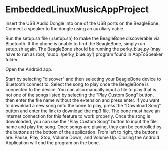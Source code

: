 # EmbeddedLinuxMusicAppProject

Insert the USB Audio Dongle into one of the USB ports on the BeagleBone. 
Connect a speaker to the dongle using an auxiliary cable. 

Run the setup.sh file (./setup.sh) to make the BeagleBone discoverable via Bluetooth. If the phone is unable to find the BeagleBone, simply run setup.sh again. 
The BeagleBone should be running the perky_blue.py (may have to run as root, 'sudo ./perky_blue.py') program found in AppToSpeaker folder.

Open the Android app. 

Start by selecting "discover" and then selecting your BeagleBone device to Bluetooth connect to. 
Select the song to play once the BeagleBone is connected to the device. 
You can also manually input a file to play that is not one of the songs listed by selecting the "Play Custom Song" button, then enter the file name without the extension and press enter.
If you want to download a new song onto the bone to play, press the "Download Song" button and enter the link to download the mp3 file. The bone must have an internet connection for this feature to work properly. 
Once the song is downloaded, you can use the "Play Custom Song" button to input the file name and play the song. 
Once songs are playing, they can be controlled by the buttons at the bottom of the application. 
From left to right, the buttons are: Pause, Play, Stop, Volume Down, and Volume Up. 
Closing the Android Application will end the program on the bone.
